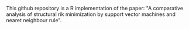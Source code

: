 This github repository is a R implementation of the paper: "A comparative analysis of structural rik minimization by support vector machines and nearet neighbour rule".
